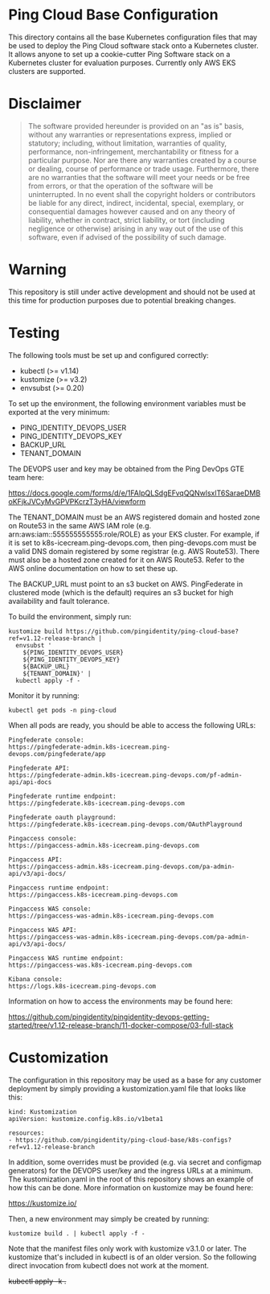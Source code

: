 # Ping Cloud Base Configuration

This directory contains all the base Kubernetes configuration files that may be
used to deploy the Ping Cloud software stack onto a Kubernetes cluster. It
allows anyone to set up a cookie-cutter Ping Software stack on a Kubernetes
cluster for evaluation purposes. Currently only AWS EKS clusters are supported.

# Disclaimer

>The software provided hereunder is provided on an "as is" basis, without
any warranties or representations express, implied or statutory; including,
without limitation, warranties of quality, performance, non-infringement,
merchantability or fitness for a particular purpose. Nor are there any
warranties created by a course or dealing, course of performance or trade
usage. Furthermore, there are no warranties that the software will meet
your needs or be free from errors, or that the operation of the software
will be uninterrupted. In no event shall the copyright holders or
contributors be liable for any direct, indirect, incidental, special,
exemplary, or consequential damages however caused and on any theory of
liability, whether in contract, strict liability, or tort (including
negligence or otherwise) arising in any way out of the use of this
software, even if advised of the possibility of such damage.

# Warning

This repository is still under active development and should not be used at this
time for production purposes due to potential breaking changes.

# Testing

The following tools must be set up and configured correctly:

- kubectl (>= v1.14)
- kustomize (>= v3.2)
- envsubst (>= 0.20)

To set up the environment, the following environment variables must be exported
at the very minimum:

- PING_IDENTITY_DEVOPS_USER
- PING_IDENTITY_DEVOPS_KEY
- BACKUP_URL
- TENANT_DOMAIN

The DEVOPS user and key may be obtained from the Ping DevOps GTE team here:

https://docs.google.com/forms/d/e/1FAIpQLSdgEFvqQQNwlsxlT6SaraeDMBoKFjkJVCyMvGPVPKcrzT3yHA/viewform

The TENANT_DOMAIN must be an AWS registered domain and hosted zone on Route53 in
the same AWS IAM role (e.g. arn:aws:iam::555555555555:role/ROLE) as your EKS
cluster. For example, if it is set to k8s-icecream.ping-devops.com, then
ping-devops.com must be a valid DNS domain registered by some registrar (e.g.
AWS Route53). There must also be a hosted zone created for it on AWS Route53.
Refer to the AWS online documentation on how to set these up.

The BACKUP_URL must point to an s3 bucket on AWS. PingFederate in clustered mode
(which is the default) requires an s3 bucket for high availability and fault tolerance. 

To build the environment, simply run:

```
kustomize build https://github.com/pingidentity/ping-cloud-base?ref=v1.12-release-branch |
  envsubst '
    ${PING_IDENTITY_DEVOPS_USER}
    ${PING_IDENTITY_DEVOPS_KEY}
    ${BACKUP_URL}
    ${TENANT_DOMAIN}' |
  kubectl apply -f -
```

Monitor it by running:

```
kubectl get pods -n ping-cloud
```

When all pods are ready, you should be able to access the following URLs:

```
Pingfederate console:
https://pingfederate-admin.k8s-icecream.ping-devops.com/pingfederate/app

Pingfederate API:
https://pingfederate-admin.k8s-icecream.ping-devops.com/pf-admin-api/api-docs

Pingfederate runtime endpoint:
https://pingfederate.k8s-icecream.ping-devops.com

Pingfederate oauth playground:
https://pingfederate.k8s-icecream.ping-devops.com/OAuthPlayground

Pingaccess console:
https://pingaccess-admin.k8s-icecream.ping-devops.com

Pingaccess API:
https://pingaccess-admin.k8s-icecream.ping-devops.com/pa-admin-api/v3/api-docs/

Pingaccess runtime endpoint:
https://pingaccess.k8s-icecream.ping-devops.com

Pingaccess WAS console:
https://pingaccess-was-admin.k8s-icecream.ping-devops.com

Pingaccess WAS API:
https://pingaccess-was-admin.k8s-icecream.ping-devops.com/pa-admin-api/v3/api-docs/

Pingaccess WAS runtime endpoint:
https://pingaccess-was.k8s-icecream.ping-devops.com

Kibana console:
https://logs.k8s-icecream.ping-devops.com
```

Information on how to access the environments may be found here:

https://github.com/pingidentity/pingidentity-devops-getting-started/tree/v1.12-release-branch/11-docker-compose/03-full-stack

# Customization

The configuration in this repository may be used as a base for any customer
deployment by simply providing a kustomization.yaml file that looks like this:

```
kind: Kustomization
apiVersion: kustomize.config.k8s.io/v1beta1

resources:
- https://github.com/pingidentity/ping-cloud-base/k8s-configs?ref=v1.12-release-branch
```

In addition, some overrides must be provided (e.g. via secret and configmap
generators) for the DEVOPS user/key and the ingress URLs at a minimum. The
kustomization.yaml in the root of this repository shows an example of how this
can be done. More information on kustomize may be found here:

https://kustomize.io/

Then, a new environment may simply be created by running:

```
kustomize build . | kubectl apply -f -
```

Note that the manifest files only work with kustomize v3.1.0 or later. The
kustomize that's included in kubectl is of an older version. So the following
direct invocation from kubectl does not work at the moment.

~~kubectl apply -k .~~


